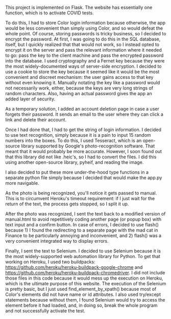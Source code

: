 This project is implemented on Flask. The website has essentially one function, which is to activate COVID tests. 

To do this, I had to store Color login information because otherwise, the app would be less convenient than simply using Color, and so would defeat the whole point. Of course, storing passwords is tricky business, so I decided to encrypt the password. At first, I was going to do this in the SQL database, itself, but I quickly realized that that would not work, so I instead opted to encrypt it on the server and pass the relevant information where it needed to go: pass the key to the client machine and pass the encrypted password into the database. I used cryptography and a Fernet key because they were the most widely-documented ways of server-side encryption. I decided to use a cookie to store the key because it seemed like it would be the most convenient and discreet mechanism: the user gains access to that key without even knowing it. Manually notating the key like a password would not necessarily work, either, because the keys are very long strings of random characters. Also, having an actual password gives the app an added layer of security.  

As a temporary solution, I added an account deletion page in case a user forgets their password. It sends an email to the user where they can click a link and delete their account. 

Once I had done that, I had to get the string of login information. I decided to use text recognition, simply because it is a pain to input 15 random numbers into the boxes. To do this, I used Tesseract, which is an open-source library supported by Google's photo-recognition software. That meant that it would probably be more accurate. However, I soon found out that this library did not like .heic's, so I had to convert the files. I did this using another open-source library, pyheif, and reading the image.

I also decided to put these more under-the-hood type functions in a separate python file simply because I decided that would make the app.py more navigable.

As the photo is being recognized, you'll notice it gets passed to manual. This is to circumvent Heroku's timeout requirement: if I just wait for the return of the text, the process gets stopped, so I split it up. 

After the photo was recognized, I sent the text back to a modified version of manual.html to avoid repetitively coding another page (or popup box) with text input and a confirm button. In case of errors, I decided to use flash() because 1) I found the redirecting to a separate page with the mad cat in Finance to be particularly annoying and inconvenient, and 2) flash() was a very convenient integrated way to display errors. 

Finally, I sent the text to Selenium. I decided to use Selenium because it is the most widely-supported web automation library for Python. To get that working on Heroku, I used two buildpacks: https://github.com/heroku/heroku-buildpack-google-chrome and https://github.com/heroku/heroku-buildpack-chromedriver. I did not include those files in this code because it would mess up the execution on Heroku, which is the ultimate purpose of this website. The execution of the Selenium is pretty basic, but I just used find_element_by_xpath() because most of Color's elements did not have name or id attributes. I also used try/except statements because without them, I found Selenium would try to access the element before it had loaded, and, in doing so, break the whole program and not successfully activate the test. 


